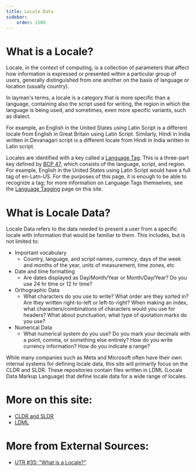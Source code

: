 ```yaml
---
title: Locale Data
sidebar:
    order: 1500
---
```


# What is a Locale?

Locale, in the context of computing, is a collection of parameters that affect how information is expressed or presented within a particular group of users, generally distinguished from one another on the basis of language or location (usually country). 

In layman's terms, a locale is a category that is more specific than a language, containing also the script used for writing, the region in which the language is being used, and sometimes, even more specific variants, such as dialect. 

For example, an English in the United States using Latin Script is a different locale from English in Great Britain using Latin Script. Similarly, Hindi in India written in Devanagari script is a different locale from Hindi in India written in Latin script. 

Locales are identified with a key called a [Language Tag][langtag]. This is a three-part key defined by [BCP 47][BCP 47], which consists of the language, script, and region. For example, English in the United States using Latin Script would have a full tag of en-Latn-US. For the purposes of this page, it is enough to be able to recognize a tag; for more information on Language Tags themselves, see the [Language Tagging][langtag] page on this site.

# What is Locale Data?

Locale Data refers to the data needed to present a user from a specific locale with information that would be familiar to them. This includes, but is not limited to:
- Important vocabulary 
  - Country, language, and script names, currency, days of the week and months of the year, units of measurement, time zones, etc
- Date and time formatting 
  - Are dates displayed as Day/Month/Year or Month/Day/Year? Do you use 24 hr time or 12 hr time?
- Orthographic Data
  - What characters do you use to write? What order are they sorted in? Are they written right-to-left or left-to-right? When making an index, what characters/combinations of characters would you use for headers? What about punctuation; what type of quotation marks do you use? 
- Numerical Data
  - What numerical system do you use? Do you mark your decimals with a point, comma, or something else entirely? How do you write currency information? How do you indicate a range? 

While many companies such as Meta and Microsoft often have their own internal systems for defining locale data, this site will primarily focus on the CLDR and SLDR. These repositories contain files written in LDML (Locale Data Markup Language) that define locale data for a wide range of locales. 

# More on this site: 

- [CLDR and SLDR][cldr and sldr]
- [LDML][ldml]

# More from External Sources:

- [UTR #35: "What is a Locale?"][unicodelocaledef]

[langtag]: ../lang_tag
[BCP 47]: https://www.rfc-editor.org/rfc/bcp/bcp47.txt
[cldr and sldr]: ../cldr-and-sldr
[ldml]: ../ldml
[unicodelocaledef]: https://unicode.org/reports/tr35/#Locale
